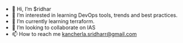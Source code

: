 - 👋 Hi, I’m $ridhar
- 👀 I’m interested in learning DevOps tools, trends and best practices.
- 🌱 I’m currently learning terraform.
- 💞️ I’m looking to collaborate on IAS
- 📫 How to reach me kancherla.sridharr@gmail.com

<!---
kancherlasridharr/kancherlasridharr is a ✨ special ✨ repository because its `README.md` (this file) appears on your GitHub profile.
You can click the Preview link to take a look at your changes.
--->
